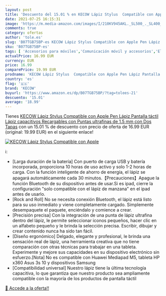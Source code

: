 ```yaml
---
layout: post
title: 'Descuento del 15.01 % en KECOW Lápiz Stylus  Compatible con Apple'
date: 2021-07-25 16:15:31
image: 'https://m.media-amazon.com/images/I/210KV945AKL._SL500_._SL400_.jpg'
comments: true
category: ofertas
author: 'tole.es'
slug: 'B07TGB75BP-es KECOW Lápiz Stylus Compatible con Apple Pen Lápiz Pantalla...'
sku: 'B07TGB75BP-es'
tags: [ 'Accesorios para móviles','Comunicación móvil y accesorios','Electrónica','Punteros para móviles','apple','kecow', ]
actualPrice: 16.99 EUR
currency: EUR
price: 16.99
comparePrice: 19.99 EUR
prodname: 'KECOW Lápiz Stylus  Compatible con Apple Pen Lápiz Pantalla táctil Lápiz capacitivos Recargables con Puntas ultrafinas de 1.5 mm con Dos Tapas'
country: 'es'
flag: '🇪🇸'
brand: 'KECOW'
buyurl: 'https://www.amazon.es/dp/B07TGB75BP/?tag=tolees-21'
descuento: '15.01'
average: '18.99'
---
```


Tienes [KECOW Lápiz Stylus  Compatible con Apple Pen Lápiz Pantalla táctil Lápiz capacitivos Recargables con Puntas ultrafinas de 1.5 mm con Dos Tapas](https://www.amazon.es/dp/B07TGB75BP/?tag=tolees-21) con un 15.01 % de descuento con precio de oferta de 16.99 EUR (original: 19.99 EUR) en el siguiente enlace!

[![KECOW Lápiz Stylus  Compatible con Apple](https://m.media-amazon.com/images/I/210KV945AKL._SL500_._SL400_.jpg)](https://www.amazon.es/dp/B07TGB75BP/?tag=tolees-21)

ℹ️:

- [Larga duración de la batería] Con puerto de carga USB y batería incorporada, proporciona 10 horas de uso activo y solo 1-2 horas de carga. Con la función inteligente de ahorro de energía, el lápiz se apagará automáticamente cada 30 minutos.【Precauciones】Apague la función Bluetooth de su dispositivo antes de usar.Si es ipad, cierre la configuración "solo compatible con el lápiz de manzana" en el ipad antes de usarlo.
- [Rock and Roll] No se necesita conexión Bluetooth, el lápiz está listo para su uso inmediato y viene completamente cargado. Simplemente desempaquete el paquete, enciéndalo y comience a crear.
- [Precisión precisa] Con la integración de una punta de lápiz ultrafina dentro del lápiz, le permite seleccionar iconos pequeños, hacer clic en un alfabeto pequeño y le brinda la selección precisa. Escribir, dibujar y crear contenido nunca ha sido tan fácil.
- [Diseño ergonómico] Delgado, elegante y profesional, le brinda una sensación real de lápiz, una herramienta creativa que no tiene comparación con otras técnicas para trabajar en una tableta. Experimente y mejore sus capacidades en su dispositivo electrónico sin esfuerzo.[Nota] No es compatible con Huawei Mediapad M5, tableta HP x360 Asus 3s 10 y dispositivos Samsung
- [Compatibilidad universal] Nuestro lápiz tiene la última tecnología capacitiva, lo que garantiza que nuestro producto sea ampliamente compatible con la mayoría de los productos de pantalla táctil

[🛒 Accede a la oferta!!](https://www.amazon.es/dp/B07TGB75BP/?tag=tolees-21)
